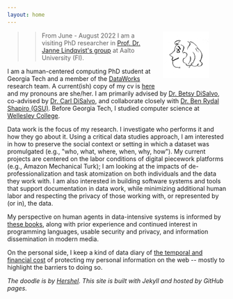 ```yaml
---
layout: home
---
```

<figure>
<img style="padding-left: 15px;padding-bottom: 15px" align="right" width="25%" alt="cartoon drawing of Annabel (with lots of curly hair) by Hershel, whose website is linked at the bottom of this page" src="images/arr.jpg">
</figure>

>> From June - August 2022 I am a visiting PhD researcher in [Prof. Dr. Janne Lindqvist's group](https://www.lindqvistlab.org/) at Aalto University (FI).

I am a human-centered computing PhD student at Georgia Tech and a member of the [DataWorks](https://dataworkforce.gatech.edu/) research team. A current(ish) copy of my cv is [here](/documents/Rothschild_CV.pdf) and my pronouns are she/her. I am primarily advised by [Dr. Betsy DiSalvo](http://www.betsydisalvo.com/), co-advised by [Dr. Carl DiSalvo](https://www.carldisalvo.com/), and collaborate closely with [Dr. Ben Rydal Shapiro (GSU)](https://www.benrydal.com/). Before Georgia Tech, I studied computer science at [Wellesley College](https://www.wellesley.edu/cs). 

Data work is the focus of my research. I investigate who performs it and how they go about it. Using a critical data studies approach, I am interested in how to preserve the social context or setting in which a dataset was promulgated (e.g., "who, what, where, when, why, how"). My current projects are centered on the labor conditions of digital piecework platforms (e.g., Amazon Mechanical Turk); I am looking at the impacts of de-professionalization and task atomization on both individuals and the data they work with. I am also interested in building software systems and tools that support documentation in data work, while minimizing additional human labor and respecting the privacy of those working with, or represented by (or in), the data.

My perspective on human agents in data-intensive systems is informed by [these books](https://annabelrothschild.com/books), along with prior experience and continued interest in programming languages, usable security and privacy, and information dissemination in modern media.

On the personal side, I keep a kind of data diary of [the temporal and financial cost](https://docs.google.com/spreadsheets/d/1eyy-YyFMA6gLla9F999hdHuxJlFO5M7G5hC9KW5bLS0/edit?usp=sharing) of protecting my personal information on the web -- mostly to highlight the barriers to doing so. 

_The doodle is by <a href="https://www.linkedin.com/in/hershel-carbajal-rodriguez-290441151/">Hershel</a>. This site is built with Jekyll and hosted by GitHub pages._
